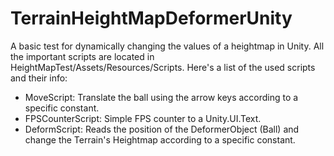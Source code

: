 # TerrainHeightMapDeformerUnity

A basic test for dynamically changing the values of a heightmap in Unity.
All the important scripts are located in HeightMapTest/Assets/Resources/Scripts.
Here's a list of the used scripts and their info:

* MoveScript: Translate the ball using the arrow keys according to a specific constant.
* FPSCounterScript: Simple FPS counter to a Unity.UI.Text.
* DeformScript: Reads the position of the DeformerObject (Ball) and change the Terrain's Heightmap according to a specific constant.
